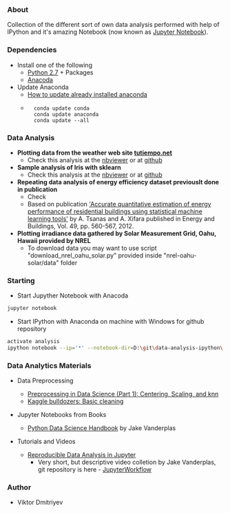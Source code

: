 ### About

Collection of the different sort of own data analysis performed with help of IPython and it's amazing Notebook (now known as [Jupyter Notebook](http://jupyter.org/)).

### Dependencies

* Install one of the following
    - [Python 2.7](http://www.python.org/download/) + Packages
    - [Anacoda](https://www.continuum.io/downloads)
* Update Anaconda
    - [How to update already installed anaconda](https://stackoverflow.com/questions/45197777/how-do-i-update-anaconda)
    - ```
        conda update conda
        conda update anaconda
        conda update --all
      ```

### Data Analysis

* **Plotting data from the weather web site [tutiempo.net](http://en.tutiempo.net/)**
    - Check this analysis at the [nbviewer](http://nbviewer.ipython.org/github/vdmitriyev/data-analysis-ipython/blob/master/tutiempo/tutiempo.ipynb) or at [github](https://github.com/vdmitriyev/data-analysis-ipython/blob/master/tutiempo/tutiempo.ipynb)
* **Sample analysis of Iris with sklearn**
    - Check this analysis at the [nbviewer](http://nbviewer.ipython.org/github/vdmitriyev/data-analysis-ipython/blob/master/iris/iris.ipynb) or at [github](https://github.com/vdmitriyev/data-analysis-ipython/blob/master/iris/iris.ipynb)
* **Repeating data analysis of energy efficiency dataset previouslt done in publication**
    - Check
    - Based on publication ['Accurate quantitative estimation of energy performance of residential buildings using statistical machine learning tools'](https://scholar.google.com/scholar?hl=en&q=A.+Tsanas%2C+A.+Xifara%3A+%27Accurate+quantitative+estimation+of+energy+performance+of+residential+buildings+using+statistical+machine+learning+tools%27%2C+Energy+and+Buildings%2C+Vol.+49%2C+pp.+560-567%2C+2012&btnG=&as_sdt=1%2C5&as_sdtp=) by A. Tsanas and A. Xifara published in Energy and Buildings, Vol. 49, pp. 560-567, 2012.
* **Plotting irradiance data gathered by Solar Measurement Grid, Oahu, Hawaii provided by NREL**
    - To download data you may want to use script "download_nrel_oahu_solar.py" provided inside "nrel-oahu-solar/data" folder

### Starting

* Start Jupyther Notebook with Anacoda
```bash
jupyter notebook
```
* Start IPython with Anaconda on machine with Windows for github repository
```bash
activate analysis
ipython notebook --ip='*' --notebook-dir=D:\git\data-analysis-ipython\
```

### Data Analytics Materials

* Data Preprocessing
    + [Preprocessing in Data Science (Part 1): Centering, Scaling, and knn](https://www.datacamp.com/community/tutorials/preprocessing-in-data-science-part-1-centering-scaling-and-knn#gs.XJ7SfLk)
    + [Kaggle bulldozers: Basic cleaning](http://danielfrg.com/blog/2013/03/07/kaggle-bulldozers-basic-cleaning/)

* Jupyter Notebooks from Books
    + [Python Data Science Handbook](https://github.com/jakevdp/PythonDataScienceHandbook) by Jake Vanderplas

* Tutorials and Videos
    + [Reproducible Data Analysis in Jupyter](https://jakevdp.github.io/blog/2017/03/03/reproducible-data-analysis-in-jupyter/)
        - Very short, but descriptive video colletion by Jake Vanderplas, git repository is here - [JupyterWorkflow](https://github.com/jakevdp/JupyterWorkflow)

### Author

* Viktor Dmitriyev
